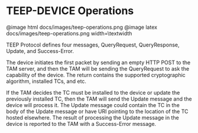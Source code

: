 # TEEP-DEVICE Operations

@image html docs/images/teep-operations.png
@image latex docs/images/teep-operations.png width=\textwidth

TEEP Protocol defines four messages, QueryRequest, QueryResponse, Update, and Success-Error.

The device initiates the first packet by sending an empty HTTP POST to the TAM server, and then the TAM will be sending the QueryRequest to ask the capability of the device. The return contains the supported cryptographic algorithm, installed TCs, and etc.

If the TAM decides the TC must be installed to the device or update the previously installed TC, then the TAM will send the Update message and the device will process it. The Update message could contain the TC in the body of the Update message or have URI pointing to the location of the TC hosted elsewhere. The result of processing the Update message in the device is reported to the TAM with a Success-Error message.

